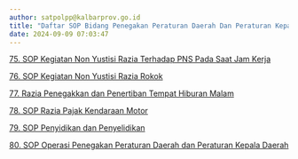 ```yaml
---
author: satpolpp@kalbarprov.go.id
title: "Daftar SOP Bidang Penegakan Peraturan Daerah Dan Peraturan Kepala Daerah"
date: 2024-09-09 07:03:47
---
```

<p><a href="/file/ZLBMsYNHhWGZfIQpOhob.pdf" title="SOP PPDP 75-80_rotated.pdf">75. SOP Kegiatan Non Yustisi Razia Terhadap PNS Pada Saat Jam Kerja</a></p>

<p><a href="/file/ZLBMsYNHhWGZfIQpOhob.pdf">76. SOP Kegiatan Non Yustisi Razia Rokok </a></p>

<p><a href="/file/ZLBMsYNHhWGZfIQpOhob.pdf">77. Razia Penegakkan dan Penertiban Tempat Hiburan Malam</a></p>

<p><a href="/file/ZLBMsYNHhWGZfIQpOhob.pdf">78. SOP Razia Pajak Kendaraan Motor</a></p>

<p><a href="/file/ZLBMsYNHhWGZfIQpOhob.pdf">79. SOP Penyidikan dan Penyelidikan</a></p>

<p><a href="/file/ZLBMsYNHhWGZfIQpOhob.pdf">80. SOP Operasi Penegakan Peraturan Daerah dan Peraturan Kepala Daerah</a></p>
